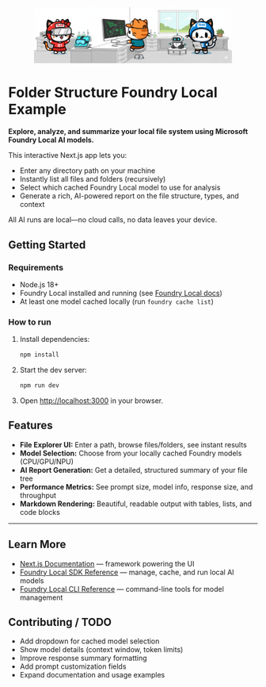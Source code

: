 <p align="center">
	<img src="../../assets/CoryLabScene-Small.png" alt="Project Banner" width="400" />
</p>

# Folder Structure Foundry Local Example

**Explore, analyze, and summarize your local file system using Microsoft Foundry Local AI models.**

This interactive Next.js app lets you:
- Enter any directory path on your machine
- Instantly list all files and folders (recursively)
- Select which cached Foundry Local model to use for analysis
- Generate a rich, AI-powered report on the file structure, types, and context

All AI runs are local—no cloud calls, no data leaves your device.



## Getting Started

### Requirements
- Node.js 18+
- Foundry Local installed and running (see [Foundry Local docs](https://learn.microsoft.com/en-us/azure/ai-foundry/foundry-local/overview))
- At least one model cached locally (run `foundry cache list`)

### How to run
1. Install dependencies:
	```bash
	npm install
	```
2. Start the dev server:
	```bash
	npm run dev
	```
3. Open [http://localhost:3000](http://localhost:3000) in your browser.

## Features
- **File Explorer UI:** Enter a path, browse files/folders, see instant results
- **Model Selection:** Choose from your locally cached Foundry models (CPU/GPU/NPU)
- **AI Report Generation:** Get a detailed, structured summary of your file tree
- **Performance Metrics:** See prompt size, model info, response size, and throughput
- **Markdown Rendering:** Beautiful, readable output with tables, lists, and code blocks


---

## Learn More

- [Next.js Documentation](https://nextjs.org/docs) — framework powering the UI
- [Foundry Local SDK Reference](https://learn.microsoft.com/en-us/azure/ai-foundry/foundry-local/sdk-reference) — manage, cache, and run local AI models
- [Foundry Local CLI Reference](https://learn.microsoft.com/en-us/azure/ai-foundry/foundry-local/cli-reference) — command-line tools for model management

## Contributing / TODO
- Add dropdown for cached model selection
- Show model details (context window, token limits)
- Improve response summary formatting
- Add prompt customization fields
- Expand documentation and usage examples